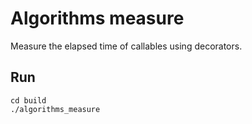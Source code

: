 # Algorithms measure

Measure the elapsed time of callables using decorators.

## Run

```shell
cd build
./algorithms_measure
```
